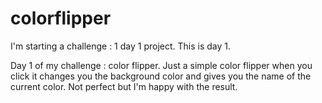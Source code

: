 # colorflipper
I'm starting a challenge : 1 day 1 project. This is day 1.

Day 1 of my challenge : color flipper. 
Just a simple color flipper when you click it changes you the background color and gives you the name of the current color. Not perfect but I'm happy with the result.
